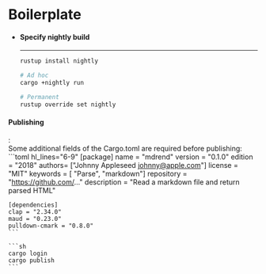 # Boilerplate

<div class="grid cards" markdown>


-   #### Specify nightly build

    ---

    ```sh
    rustup install nightly

    # Ad hoc
    cargo +nightly run

    # Permanent
    rustup override set nightly
    ```

</div>

#### Publishing
:   
    Some additional fields of the Cargo.toml are required before publishing:
    ```toml hl_lines="6-9"
    [package]
    name = "mdrend"
    version = "0.1.0"
    edition = "2018"
    authors= ["Johnny Appleseed <johnny@apple.com>"]
    license = "MIT"
    keywords = [ "Parse", "markdown"]
    repository = "https://github.com/..."
    description = "Read a markdown file and return parsed HTML"

    [dependencies]
    clap = "2.34.0"
    maud = "0.23.0"
    pulldown-cmark = "0.8.0"
    ```

    ```sh
    cargo login
    cargo publish
    ```

